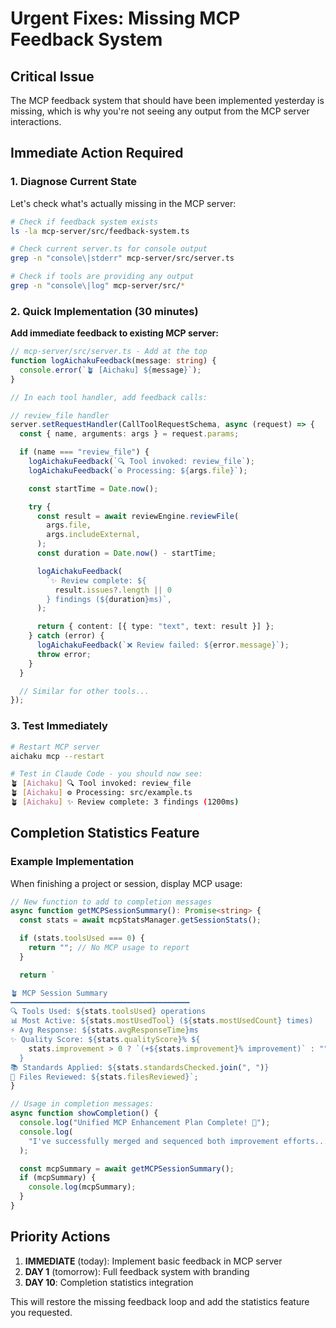 # Urgent Fixes: Missing MCP Feedback System

## Critical Issue

The MCP feedback system that should have been implemented yesterday is missing,
which is why you're not seeing any output from the MCP server interactions.

## Immediate Action Required

### 1. Diagnose Current State

Let's check what's actually missing in the MCP server:

```bash
# Check if feedback system exists
ls -la mcp-server/src/feedback-system.ts

# Check current server.ts for console output
grep -n "console\|stderr" mcp-server/src/server.ts

# Check if tools are providing any output
grep -n "console\|log" mcp-server/src/*
```

### 2. Quick Implementation (30 minutes)

**Add immediate feedback to existing MCP server:**

```typescript
// mcp-server/src/server.ts - Add at the top
function logAichakuFeedback(message: string) {
  console.error(`🪴 [Aichaku] ${message}`);
}

// In each tool handler, add feedback calls:

// review_file handler
server.setRequestHandler(CallToolRequestSchema, async (request) => {
  const { name, arguments: args } = request.params;

  if (name === "review_file") {
    logAichakuFeedback(`🔍 Tool invoked: review_file`);
    logAichakuFeedback(`⚙️ Processing: ${args.file}`);

    const startTime = Date.now();

    try {
      const result = await reviewEngine.reviewFile(
        args.file,
        args.includeExternal,
      );
      const duration = Date.now() - startTime;

      logAichakuFeedback(
        `✨ Review complete: ${
          result.issues?.length || 0
        } findings (${duration}ms)`,
      );

      return { content: [{ type: "text", text: result }] };
    } catch (error) {
      logAichakuFeedback(`❌ Review failed: ${error.message}`);
      throw error;
    }
  }

  // Similar for other tools...
});
```

### 3. Test Immediately

```bash
# Restart MCP server
aichaku mcp --restart

# Test in Claude Code - you should now see:
🪴 [Aichaku] 🔍 Tool invoked: review_file
🪴 [Aichaku] ⚙️ Processing: src/example.ts  
🪴 [Aichaku] ✨ Review complete: 3 findings (1200ms)
```

## Completion Statistics Feature

### Example Implementation

When finishing a project or session, display MCP usage:

```typescript
// New function to add to completion messages
async function getMCPSessionSummary(): Promise<string> {
  const stats = await mcpStatsManager.getSessionStats();

  if (stats.toolsUsed === 0) {
    return ""; // No MCP usage to report
  }

  return `

🪴 MCP Session Summary
━━━━━━━━━━━━━━━━━━━━━━━━━━━━━━━━━━━━━━━━
🔍 Tools Used: ${stats.toolsUsed} operations
📊 Most Active: ${stats.mostUsedTool} (${stats.mostUsedCount} times)
⚡ Avg Response: ${stats.avgResponseTime}ms
✨ Quality Score: ${stats.qualityScore}% ${
    stats.improvement > 0 ? `(+${stats.improvement}% improvement)` : ""
  }
📚 Standards Applied: ${stats.standardsChecked.join(", ")}
🎯 Files Reviewed: ${stats.filesReviewed}`;
}

// Usage in completion messages:
async function showCompletion() {
  console.log("Unified MCP Enhancement Plan Complete! 🌿");
  console.log(
    "I've successfully merged and sequenced both improvement efforts...",
  );

  const mcpSummary = await getMCPSessionSummary();
  if (mcpSummary) {
    console.log(mcpSummary);
  }
}
```

## Priority Actions

1. **IMMEDIATE** (today): Implement basic feedback in MCP server
2. **DAY 1** (tomorrow): Full feedback system with branding
3. **DAY 10**: Completion statistics integration

This will restore the missing feedback loop and add the statistics feature you
requested.
